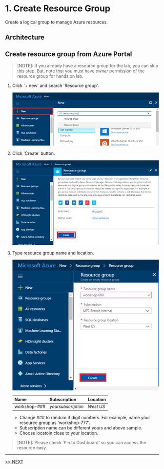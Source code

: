 # 1. Create Resource Group

Create a logical group to manage Azure resources.

## Architecture

## Create resource group from Azure Portal

> [NOTE]: If you already have a resource group for the lab, you can skip this step. But, note that you must have *owner* permission of the resource group for hands on lab.

1. Click '+ new' and search 'Resource group'.

    ![new icon](./images/1.1.png)

1. Click 'Create' button.

    ![new icon](./images/1.2.png)

1. Type resource group name and location.

    ![new icon](./images/1.3.png)

    |Name|Subscription|Location|
    |---|---|---|
    |workshop-###|*yoursubscription*|*West US*|

    * Change ### to random 3 digit numbers. For example, name your resource group as 'workshop-777'.
    * Subscription name can be different yours and above sample.
    * Choose locatoin close to your location.

> [NOTE]: Please check 'Pin to Dashboard' so you can access the resource easy.

---

[>> NEXT](https://github.com/xlegend1024/az-secu-wrkshp/tree/master/2.CreateVNet/Readme.md)
